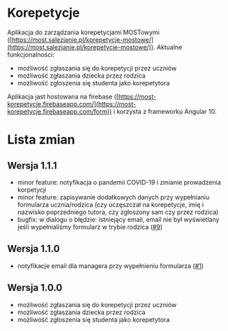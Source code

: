 # Korepetycje

Aplikacja do zarządzania korepetycjami MOSTowymi ([https://most.salezjanie.pl/korepetycje-mostowe/](https://most.salezjanie.pl/korepetycje-mostowe/)). Aktualne funkcjonalności:

- możliwość zgłaszania się do korepetycji przez uczniów
- możliwość zgłaszania dziecka przez rodzica
- możliwość zgłoszenia się studenta jako korepetytora

Aplikacja jast hostowana na firebase ([https://most-korepetycje.firebaseapp.com/](https://most-korepetycje.firebaseapp.com/form)) i korzysta z frameworku Angular 10.

# Lista zmian


## Wersja 1.1.1

- minor feature: notyfikacja o pandemii COVID-19 i zmianie prowadzenia korpetycji
- minor feature: zapisywanie dodatkowych danych przy wypełnianiu formularza ucznia/rodzica (czy uczęszczał na korepetycje, imię i nazwisko poprzedniego tutora, czy zgłoszony sam czy przez rodzica)
- bugfix: w dialogu o błędzie: istniejący email, email nie był wyświetlany jeśli wypełnialiśmy formularz w trybie rodzica ([#9](https://github.com/tao24/korepetycje/issues/9))

## Wersja 1.1.0

- notyfikacje email dla managera przy wypełnieniu formularza ([#1](https://github.com/tao24/korepetycje/issues/1))

## Wersja 1.0.0

- możliwość zgłaszania się do korepetycji przez uczniów
- możliwość zgłaszania dziecka przez rodzica
- możliwość zgłoszenia się studenta jako korepetytora

